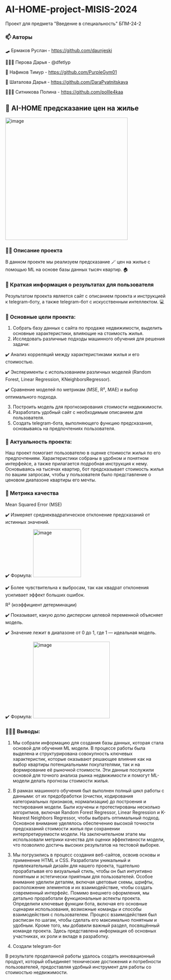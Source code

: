 # AI-HOME-project-MISIS-2024
Проект для предмета "Введение в специальность" БПМ-24-2

### 📫 Авторы

🛹 Ермаков Руслан - https://github.com/daunjeski 

🧚🏻‍♀️ Перова Дарья - @dfetlyp

🐣 Нафиков Тимур - https://github.com/PurpleGym01 

🐒 Шаталова Дарья - https://github.com/DaraPyatnitskaya

👩🏼‍💻 Ситникова Полина - https://github.com/pollle4kaa 

## 🔮 AI-HOME предсказание цен на жилье

<img width="383" alt="image" src="https://github.com/user-attachments/assets/79c29b22-0bc6-4215-ae3d-9b802eaa939d">


### ✍🏻 Описание проекта 
В данном проекте мы реализуем предсказание 🪄 цен на жилье с помощью ML на основе базы данных тысяч квартир. 🏠

### 🤫 Краткая информация о результатах для пользователя

Результатом проекта является сайт с описанием проекта и инструкцией к telegram-боту, а также telegram-бот с искусственным интеллектом. 💻

### 🎯 Основные цели проекта:

1.	Собрать базу данных с сайта по продаже недвижимости, выделить основные характеристики, влияющие на стоимость жилья.
2.	Исследовать различные подходы машинного обучения для решения задачи:

✔️	Анализ корреляций между характеристиками жилья и его стоимостью.

✔️	Эксперименты с использованием различных моделей (Random Forest, Linear Regression, KNeighborsRegressor).

✔️	Сравнение моделей по метрикам (MSE, R², MAE) и выбор оптимального подхода.

3.	Построить модель для прогнозирования стоимости недвижимости.
4.	Разработать удобный сайт с необходимым описанием для пользователя.
5.	Создать telegram-бота, выполняющего функцию предсказания, основываясь на предпочтениях пользователя.
   
### 👀 Актуальность проекта:

Наш проект помогает пользователю в оценке стоимости жилья по его предпочтениям. Характеристики собраны в удобном и понятном интерфейсе, а также прилагается подробная инструкция к нему. Основываясь на тысячах квартир, бот предсказывает стоимость жилья по вашим запросам, чтобы у пользователя было представление о ценовом диапазоне квартиры его мечты.

### 💁 Метрика качества

Mean Squared Error (MSE)

✔️	Измеряет среднеквадратическое отклонение предсказаний от истинных значений.

✔️	Формула:  <img width="150" alt="image" src="https://github.com/user-attachments/assets/9ade57c2-0e7e-47f9-971d-52ad00740210">

✔️	Более чувствительна к выбросам, так как квадрат отклонения усиливает эффект больших ошибок.

R² (коэффициент детерминации)

✔️	Показывает, какую долю дисперсии целевой переменной объясняет модель.

✔️	Значение лежит в диапазоне от 0 до 1, где 1 — идеальная модель.

✔️	Формула:   <img width="240" alt="image" src="https://github.com/user-attachments/assets/7f6c6ede-fde6-4b60-826a-2d1840d288e3">

### 👩🏻‍💻 Выводы:
1.	Мы собрали информацию для создания базы данных, которая стала основой для обучения ML модели. В процессе работы была выделена и структурирована совокупность ключевых характеристик, которые оказывают решающее влияние как на выбор квартиры потенциальными покупателями, так и на формирование её рыночной стоимости. Эти данные послужили основой для точного анализа рынка недвижимости и помогут ML-модели делать прогнозы стоимости жилья.

2.	В рамках машинного обучения был выполнен полный цикл работы с данными: от их предобработки (очистки, кодирования категориальных признаков, нормализации) до построения и тестирования модели. Были изучены и протестированы несколько алгоритмов, включая Random Forest Regressor, Linear Regression и K-Nearest Neighbors Regressor, чтобы выбрать оптимальный подход. Основное внимание уделялось обеспечению высокой точности предсказаний стоимости жилья при сохранении интерпретируемости модели. На заключительном этапе мы использовали метрики качества для оценки эффективности модели, что позволило достичь высоких результатов на тестовой выборке.
   
3.	Мы погрузились в процесс создания веб-сайтов, освоив основы и применение HTML и CSS. Разработали уникальный и привлекательный дизайн для нашего проекта, тщательно прорабатывая его визуальный стиль, чтобы он был интуитивно понятным и эстетически приятным для пользователей. Особое внимание уделили деталям, включая цветовые схемы, шрифты, расположение элементов и их взаимодействие, чтобы создать современный интерфейс.
Помимо внешнего оформления, мы детально проработали функциональные аспекты проекта. Определили ключевые функции бота, включая его основные сценарии использования, возможные команды и способы взаимодействия с пользователем. Процесс взаимодействия был расписан по шагам, чтобы сделать его максимально понятным и удобным.
Кроме того, мы добавили важный раздел, посвящённый команде проекта. Здесь представлена информация об основных участниках, их роли и вкладе в разработку.
  
4.	Создали telegram-бот

В результате проделанной работы удалось создать инновационный продукт, который объединяет технические достижения и потребности пользователей, предоставляя удобный инструмент для работы со стоимостью недвижимости.
